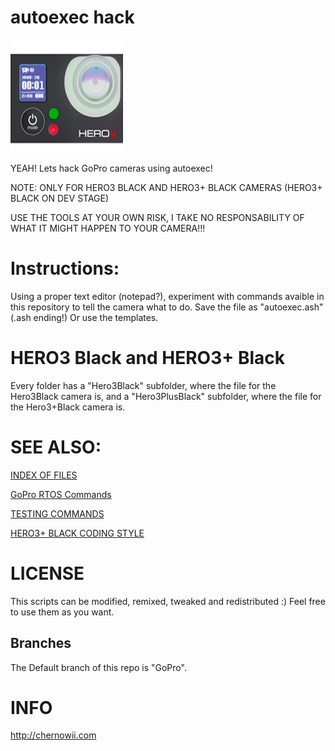 autoexec hack
============

![HERO4](lightning.png)

YEAH! Lets hack GoPro cameras using autoexec!

NOTE: ONLY FOR HERO3 BLACK AND HERO3+ BLACK CAMERAS (HERO3+ BLACK ON DEV STAGE)

USE THE TOOLS AT YOUR OWN RISK, I TAKE NO RESPONSABILITY OF WHAT IT MIGHT HAPPEN TO YOUR CAMERA!!!

Instructions:
=============
Using a proper text editor (notepad?), experiment with commands avaible in this repository to tell the camera what to do.
Save the file as "autoexec.ash" (.ash ending!)
Or use the templates.

HERO3 Black and HERO3+ Black
=============================
Every folder has a "Hero3Black" subfolder, where the file for the Hero3Black camera is, and a "Hero3PlusBlack" subfolder, where the file for the Hero3+Black camera is.

SEE ALSO:
========
[INDEX OF FILES](https://github.com/KonradIT/autoexechack/blob/GoPro/index.md)

[GoPro RTOS Commands](https://github.com/KonradIT/autoexechack/blob/GoPro/commands.md)

[TESTING COMMANDS](https://github.com/KonradIT/autoexechack/blob/GoPro/testingcommands.md)

[HERO3+ BLACK CODING STYLE](https://github.com/KonradIT/autoexechack/blob/GoPro/)

LICENSE
=======

This scripts can be modified, remixed, tweaked and redistributed :) Feel free to use them as you want.

Branches
--------

The Default branch of this repo is "GoPro".

INFO
====

http://chernowii.com
